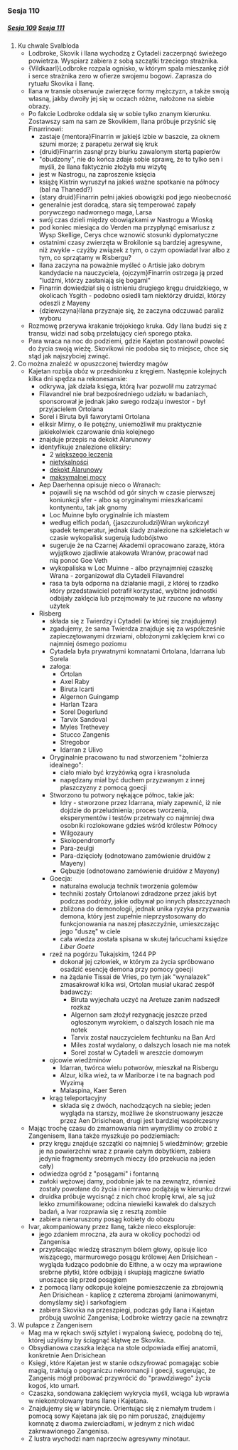 ### Sesja 110
##### [Sesja 109](#sesja-109) [Sesja 111](#sesja-111)
1. Ku chwale Svalbloda
    - Lodbroke, Skovik i Ilana wychodzą z Cytadeli zaczerpnąć świeżego powietrza. Wyspiarz zabiera z sobą szczątki trzeciego strażnika.
    - {Vildkaarl}Lodbroke rozpala ognisko, w którym spala mieszankę ziół i serce strażnika zero w ofierze swojemu bogowi. Zaprasza do rytuału Skovika i Ilanę.
    - Ilana w transie obserwuje zwierzęce formy mężczyzn, a także swoją własną, jakby dwoiły jej się w oczach różne, nałożone na siebie obrazy.
    - Po fakcie Lodbroke oddala się w sobie tylko znanym kierunku. Zostawszy sam na sam ze Skovikiem, Ilana próbuje przyśnić się Finarrinowi: 
        - zastaje {mentora}Finarrin w jakiejś izbie w baszcie, za oknem szumi morze; z parapetu zerwał się kruk
        - {druid}Finarrin zasnął przy biurku zawalonym stertą papierów
        - "obudzony", nie do końca zdaje sobie sprawę, że to tylko sen i myśli, że Ilana faktycznie złożyła mu wizytę
        - jest w Nastrogu, na zaproszenie księcia
        - książę Kistrin wyruszył na jakieś ważne spotkanie na północy (bal na Thanedd?)
        - {stary druid}Finarrin pełni jakieś obowiązki pod jego nieobecność
        - generalnie jest doradcą, stara się temperować zapały porywczego nadwornego maga, Larsa
        - swój czas dzieli między obowiązkami w Nastrogu a Wioską
        - pod koniec miesiąca do Verden ma przypłynąć emisariusz z Wysp Skellige, Cerys chce wznowić stosunki dyplomatyczne
        - ostatnimi czasy zwierzęta w Brokilonie są bardziej agresywne, niż zwykle - czyżby związek z tym, o czym opowiadał Ivar albo z tym, co sprzątamy w Risbergu?
        - Ilana zaczyna na poważnie myśleć o Artisie jako dobrym kandydacie na nauczyciela, {ojczym}Finarrin ostrzega ją przed "ludźmi, którzy zasłaniają się bogami"
        - Finarrin dowiedział się o istnieniu drugiego kręgu druidzkiego, w okolicach Ysgith - podobno osiedli tam niektórzy druidzi, którzy odeszli z Mayeny
        - {dziewczyna}Ilana przyznaje się, że zaczyna odczuwać paraliż wyboru
    - Rozmowę przerywa krakanie trójokiego kruka. Gdy Ilana budzi się z transu, widzi nad sobą przelatujący cień sporego ptaka.
    - Para wraca na noc do podziemi, gdzie Kajetan postanowił powołać do życia swoją wieżę. Skovikowi nie podoba się to miejsce, chce się stąd jak najszybciej zwinąć.
2. Co można znaleźć w opuszczonej twierdzy magów
    - Kajetan rozbija obóz w przedsionku z kręgiem. Następnie kolejnych kilka dni spędza na rekonesansie:
        - odkrywa, jak działa księga, którą Ivar pozwolił mu zatrzymać
        - Filavandrel nie brał bezpośredniego udziału w badaniach, sponsorował je jednak jako swego rodzaju inwestor - był przyjacielem Ortolana
        - Sorel i Biruta byli faworytami Ortolana
        - eliksir Mirny, o ile potężny, uniemożliwił mu praktycznie jakiekolwiek czarowanie dnia kolejnego
        - znajduje przepis na dekokt Alarunowy
        - identyfikuje znalezione eliksiry:
            - 2 [większego leczenia](https://5e.tools/items.html#potion%20of%20greater%20healing_dmg)
            - [nietykalności](https://5e.tools/items.html#potion%20of%20invulnerability_dmg)
            - [dekokt Alarunowy](https://5e.tools/items.html#potion%20of%20longevity_dmg)
            - [maksymalnej mocy](https://5e.tools/items.html#potion%20of%20maximum%20power_egw)
        - Aep Daerhenna opisuje nieco o Wranach:
            - pojawili się na wschód od gór sinych w czasie pierwszej koniunkcji sfer - albo są oryginalnymi mieszkańcami kontynentu, tak jak gnomy
            - Loc Muinne było oryginalnie ich miastem
            - według elfich podań, {jaszczuroludzi}Wran wykończył spadek temperatur, jednak ślady znalezione na szkieletach w czasie wykopalisk sugerują ludobójstwo
            - sugeruje że na Czarnej Akademii opracowano zarazę, która wyjątkowo zjadliwie atakowała Wranów, pracował nad nią ponoć Goe Veth
            - wykopaliska w Loc Muinne - albo przynajmniej czaszkę Wrana - zorganizował dla Cytadeli Filavandrel
            - rasa ta była odporna na działanie magii, z której to rzadko który przedstawiciel potrafił korzystać, wybitne jednostki odbijały zaklęcia lub przejmowały te już rzucone na własny użytek
        - Risberg
            - składa się z Twierdzy i Cytadeli (w której się znajdujemy)
            - zgadujemy, że sama Twierdza znajduje się za współcześnie zapieczętowanymi drzwiami, obłożonymi zaklęciem krwi co najmniej ósmego poziomu
            - Cytadela była prywatnymi komnatami Ortolana, Idarrana lub Sorela
            - załoga:
                - Ortolan
                - Axel Raby
                - Biruta Icarti
                - Algernon Guingamp
                - Harlan Tzara
                - Sorel Degerlund
                - Tarvix Sandoval
                - Myles Trethevey
                - Stucco Zangenis
                - Stregobor
                - Idarran z Ulivo
            - Oryginalnie pracowano tu nad stworzeniem "żołnierza idealnego":
                - ciało miało być krzyżówką ogra i krasnoluda
                - napędzany miał być duchem przyzwanym z innej płaszczyzny z pomocą goecji
            - Stworzono tu potwory nękające północ, takie jak:
                - Idry - stworzone przez Idarrana, miały zapewnić, iż nie dojdzie do przeludnienia; proces tworzenia, eksperymentów i testów przetrwały co najmniej dwa osobniki rozlokowane gdzieś wśród królestw Północy
                - Wilgozaury
                - Skolopendromorfy
                - Para-zeulgi
                - Para-dzięcioły (odnotowano zamówienie druidów z Mayeny)
                - Gębuzje (odnotowano zamówienie druidów z Mayeny)
            - Goecja:
                - naturalna ewolucja technik tworzenia golemów
                - techniki zostały Ortolanowi zdradzone przez jakiś byt podczas podróży, jakie odbywał po innych płaszczyznach
                - zbliżona do demonologii, jednak unika ryzyka przyzwania demona, który jest zupełnie nieprzystosowany do funkcjonowania na naszej płaszczyźnie, umieszczając jego "duszę" w ciele
                - cała wiedza została spisana w skutej łańcuchami księdze _Liber Goete_
            - rzeź na pogórzu Tukajskim, 1244 PP
                - dokonał jej człowiek, w którym za życia spróbowano osadzić esencję demona przy pomocy goecji
                - na żądanie Tissai de Vries, po tym jak "wynalazek" zmasakrował kilka wsi, Ortolan musiał ukarać zespół badawczy:
                    - Biruta wyjechała uczyć na Aretuze zanim nadszedł rozkaz
                    - Algernon sam złożył rezygnację jeszcze przed ogłoszonym wyrokiem, o dalszych losach nie ma notek
                    - Tarvix został nauczycielem fechtunku na Ban Ard
                    - Miles został wydalony, o dalszych losach nie ma notek
                    - Sorel został w Cytadeli w areszcie domowym
            - ojcowie wiedźminów
                - Idarran, twórca wielu potworów, mieszkał na Risbergu
                - Alzur, kilka wież, ta w Mariborze i te na bagnach pod Wyzimą
                - Malaspina, Kaer Seren
            - krąg teleportacyjny
                - składa się z dwóch, nachodzących na siebie; jeden wygląda na starszy, możliwe że skonstruowany jeszcze przez Aen Drisichean, drugi jest bardziej współczesny
    - Mając trochę czasu do zmarnowania nim wymyślimy co zrobić z Zangenisem, Ilana także myszkuje po podziemiach:
        - przy kręgu znajduje szczątki co najmniej 5 wiedźminów; grzebie je na powierzchni wraz z prawie całym dobytkiem, zabiera jedynie fragmenty srebrnych mieczy (do przekucia na jeden cały)
        - odwiedza ogród z "posągami" i fontanną
        - zwłoki wężowej damy, podobnie jak te na zewnątrz, również zostały powołane do życia i niemrawo podążają w kierunku drzwi
        - druidka próbuje wycisnąć z nich choć kroplę krwi, ale są już lekko zmumifikowane; odcina niewielki kawałek do dalszych badań, a Ivar rozprawia się z resztą zombie
        - zabiera nienaruszony posąg kobiety do obozu
    - Ivar, akompaniowany przez Ilanę, także nieco eksploruje:
        - jego zdaniem mroczna, zła aura w okolicy pochodzi od Zangenisa
        - przypłacając wiedzę strasznym bólem głowy, opisuje lico wiszącego, marmurowego posągu królowej Aen Drisichean - wygląda łudząco podobnie do Eithne, a w oczy ma wprawione srebrne płytki, które odbijają i skupiają magiczne światło unoszące się przed posągiem
        - z pomocą Ilany odkopuje kolejne pomieszczenie za zbrojownią Aen Drisichean - kaplicę z czterema zbrojami (animowanymi, domyślamy się) i sarkofagiem
        - zabiera Skovika na przeszpiegi, podczas gdy Ilana i Kajetan próbują uwolnić Zangenisa; Lodbroke wietrzy gacie na zewnątrz
3. W pułapce z Zangenisem
    - Mag ma w rękach swój sztylet i wypaloną świecę, podobną do tej, której użyliśmy by ściągnąć klątwę ze Skovika.
    - Obsydianowa czaszka leżąca na stole odpowiada elfiej anatomii, konkretnie Aen Drisichean
    - Księgi, które Kajetan jest w stanie odszyfrować pomagając sobie magią, traktują o pograniczu nekromancji i goecji, sugerując, że Zangenis mógł próbować przywrócić do "prawdziwego" życia kogoś, kto umarł.
    - Czaszka, sondowana zaklęciem wykrycia myśli, wciąga lub wprawia w niekontrolowany trans Ilanę i Kajetana.
    - Znajdujemy się w labiryncie. Orientując się z niemałym trudem i pomocą sowy Kajetana jak się po nim poruszać, znajdujemy komnatę z dwoma zwierciadłami, w jednym z nich widać zakrwawionego Zangenisa.
    - Z lustra wychodzi nam naprzeciw agresywny minotaur.